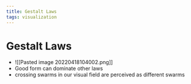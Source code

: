 ```yaml
---
title: Gestalt Laws
tags: visualization
---
```


# Gestalt Laws
- ![[Pasted image 20220418104002.png]]
- Good form can dominate other laws
- crossing swarms in our visual field are perceived as different swarms








































